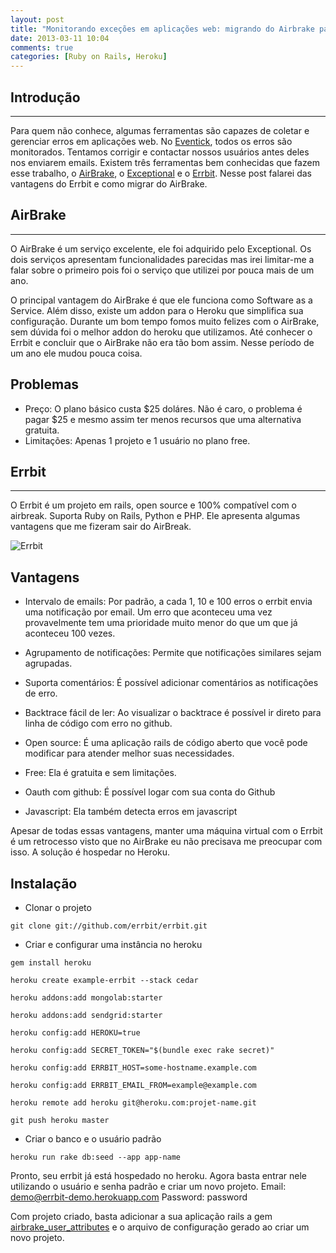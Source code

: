 ```yaml
---
layout: post
title: "Monitorando exceções em aplicações web: migrando do Airbrake para o Errbit"
date: 2013-03-11 10:04
comments: true
categories: [Ruby on Rails, Heroku]
---
```


Introdução
----------
----------
Para quem não conhece, algumas ferramentas são capazes de coletar e gerenciar erros em aplicações web. No [Eventick](http://eventick.com.br/), todos os erros são monitorados. Tentamos corrigir e contactar nossos usuários antes deles nos enviarem emails. Existem três ferramentas bem conhecidas que fazem esse trabalho, o [AirBrake](http://airbrake.io/), o [Exceptional](http://www.exceptional.io/) e o [Errbit](https://github.com/errbit/errbit). Nesse post falarei das vantagens do Errbit e como migrar do AirBrake.

AirBrake
--------
--------

O AirBrake é um serviço excelente, ele foi adquirido pelo Exceptional. Os dois serviços apresentam funcionalidades parecidas mas irei limitar-me a falar sobre o primeiro pois foi o serviço que utilizei por pouca mais de um ano.

O principal vantagem do AirBrake é que ele funciona como Software as a Service. Além disso, existe um addon para o Heroku que simplifica sua configuração.
Durante um bom tempo fomos muito felizes com o AirBrake, sem dúvida foi o melhor addon do heroku que utilizamos. Até conhecer o Errbit e concluir que o AirBrake não era tão bom assim. Nesse período de um ano ele mudou pouca coisa.

Problemas
---------
* Preço: O plano básico custa $25 doláres. Não é caro, o problema é pagar $25 e mesmo assim ter menos recursos que uma alternativa gratuita.
* Limitações: Apenas 1 projeto e 1 usuário no plano free.

<!-- more -->

Errbit
------
------

O Errbit é um projeto em rails, open source e 100% compatível com o airbreak. Suporta Ruby on Rails, Python e PHP. Ele apresenta algumas vantagens que me fizeram sair do AirBreak.

![Errbit](/images/post_4/errbit.png "Errbit")

Vantagens
---------

* Intervalo de emails: Por padrão, a cada 1, 10 e 100 erros o errbit envia uma notificação por email. Um erro que aconteceu uma vez provavelmente tem uma prioridade muito menor do que um que já aconteceu 100 vezes.

* Agrupamento de notificações: Permite que notificações similares sejam agrupadas.

* Suporta comentários: É possível adicionar comentários as notificações de erro.

* Backtrace fácil de ler: Ao visualizar o backtrace é possível ir direto para linha de código com erro no github.

* Open source: É uma aplicação rails de código aberto que você pode modificar para atender melhor suas necessidades.

* Free: Ela é gratuita e sem limitações.

* Oauth com github: É possível logar com sua conta do Github

* Javascript: Ela também detecta erros em javascript

Apesar de todas essas vantagens, manter uma máquina virtual com o Errbit é um retrocesso visto que no AirBrake eu não precisava me preocupar com isso. A solução é hospedar no Heroku.

Instalação
----------

* Clonar o projeto

`git clone git://github.com/errbit/errbit.git`

* Criar e configurar uma instância no heroku

`gem install heroku`

`heroku create example-errbit --stack cedar`

`heroku addons:add mongolab:starter`

`heroku addons:add sendgrid:starter`

`heroku config:add HEROKU=true`

`heroku config:add SECRET_TOKEN="$(bundle exec rake secret)"`

`heroku config:add ERRBIT_HOST=some-hostname.example.com`

`heroku config:add ERRBIT_EMAIL_FROM=example@example.com`	

`heroku remote add heroku git@heroku.com:projet-name.git`

`git push heroku master`

* Criar o banco e o usuário padrão

`heroku run rake db:seed --app app-name`

Pronto, seu errbit já está hospedado no heroku. Agora basta entrar nele utilizando o usuário e senha padrão e criar um novo projeto.
Email: demo@errbit-demo.herokuapp.com
Password: password

Com projeto criado, basta adicionar a sua aplicação rails a gem [airbrake_user_attributes](https://github.com/cloudfuji/airbrake_user_attributes) e o arquivo de configuração gerado ao criar um novo projeto.



